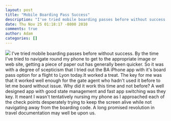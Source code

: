 ```yaml
---
layout: post
title: "Mobile Boarding Pass Success"
description: "I've tried mobile boarding passes before without success. By the time I've tried to navigate round my phone to get to the appropriate image or web site, getting a piece of paper out has generally been quicker. So it was with a degree of scepticism..."
date: Thu Nov 25 01:18:17 -0800 2010
comments: true
author: Adam
categories: []
---
```


<img src="/images/mobile-boarding-pass-success/p602.jpg">
I've tried mobile boarding passes before without success. By the time I've tried to navigate round my phone to get to the appropriate image or web site, getting a piece of paper out has generally been quicker. So it was with a degree of scepticism that I tried out the BA iPhone app with it's board pass option for a flight to Lyon today.It worked a treat.
The key for me was that it worked well enough for the gate agent who hadn't used it before to let me board without issue.
Why did it work this time and not before? A well designed app with good state management and fast app switching was they key. It meant I wasn't tentatively nursing my phone as I approached each of the check points desperately trying to keep the screen alive while not navigating away from the boarding code.
A long promised revolution in travel documentation may well be upon us.
